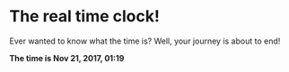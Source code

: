 # The real time clock!

Ever wanted to know what the time is? Well, your journey is about to end!

**The time is Nov 21, 2017, 01:19**